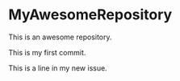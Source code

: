 # MyAwesomeRepository
This is an awesome repository.
 
This is my first commit. 

This is a line in my new issue. 